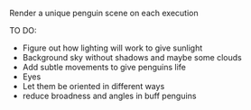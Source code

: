 Render a unique penguin scene on each execution

TO DO:
* Figure out how lighting will work to give sunlight
* Background sky without shadows and maybe some clouds
* Add subtle movements to give penguins life
* Eyes
* Let them be oriented in different ways
* reduce broadness and angles in buff penguins
